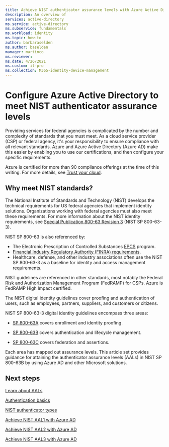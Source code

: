 ```yaml
---
title: Achieve NIST authenticator assurance levels with Azure Active Directory
description: An overview of 
services: active-directory 
ms.service: active-directory
ms.subservice: fundamentals
ms.workload: identity
ms.topic: how-to
author: barbaraselden
ms.author: baselden
manager: martinco
ms.reviewer: 
ms.date: 4/26/2021
ms.custom: it-pro
ms.collection: M365-identity-device-management
---
```


# Configure Azure Active Directory to meet NIST authenticator assurance levels

Providing services for federal agencies is complicated by the number and complexity of standards that you must meet. As a cloud service provider (CSP) or federal agency, it's your responsibility to ensure compliance with all relevant standards. Azure and Azure Active Directory (Azure AD) make this easier by enabling you to use our certifications, and then configure your specific requirements.

Azure is certified for more than 90 compliance offerings at the time of this writing. For more details, see [Trust your cloud](https://azure.microsoft.com/overview/trusted-cloud/).

## Why meet NIST standards? 

The National Institute of Standards and Technology (NIST) develops the technical requirements for US federal agencies that implement identity solutions. Organizations working with federal agencies must also meet these requirements. For more information about the NIST identity requirements, see [Special Publication 800-63 Revision 3](https://pages.nist.gov/800-63-3/sp800-63-3.html) (NIST SP 800-63-3).

NIST SP 800-63 is also referenced by:
* The Electronic Prescription of Controlled Substances [EPCS](https://deadiversion.usdoj.gov/ecomm/e_rx/) program. 
* [Financial Industry Regulatory Authority (FINRA) requirements](https://www.finra.org/rules-guidance). 
* Healthcare, defense, and other industry associations often use the NIST SP 800-63-3 as a baseline for identity and access management requirements.

NIST guidelines are referenced in other standards, most notably the Federal Risk and Authorization Management Program (FedRAMP) for CSPs. Azure is FedRAMP High Impact certified. 

The NIST digital identity guidelines cover proofing and authentication of users, such as employees, partners, suppliers, and customers or citizens. 

NIST SP 800-63-3 digital identity guidelines encompass three areas:

* [SP 800-63A](https://pages.nist.gov/800-63-3/sp800-63a.html) covers enrollment and identity proofing.

* [SP 800-63B](https://pages.nist.gov/800-63-3/sp800-63b.html) covers authentication and lifecycle management.

* [SP 800-63C](https://pages.nist.gov/800-63-3/sp800-63c.html) covers federation and assertions.

Each area has mapped out assurance levels. This article set provides guidance for attaining the authenticator assurance levels (AALs) in NIST SP 800-63B by using Azure AD and other Microsoft solutions.

## Next steps 

[Learn about AALs](nist-about-authenticator-assurance-levels.md)

[Authentication basics](nist-authentication-basics.md)

[NIST authenticator types](nist-authenticator-types.md)

[Achieve NIST AAL1 with Azure AD](nist-authenticator-assurance-level-1.md)

[Achieve NIST AAL2 with Azure AD](nist-authenticator-assurance-level-2.md)

[Achieve NIST AAL3 with Azure AD](nist-authenticator-assurance-level-3.md) 
